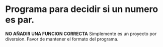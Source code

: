 # Programa para decidir si un numero es par.
**NO AÑADIR UNA FUNCION CORRECTA**
Simplemente es un proyecto por diversion.
Favor de mantener el formato del programa.